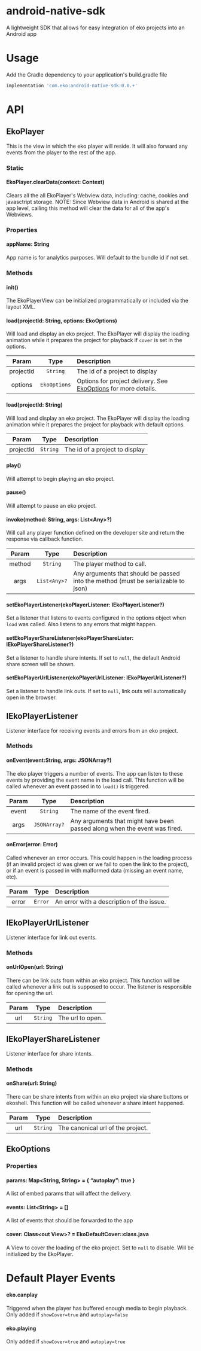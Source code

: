 # android-native-sdk
A lightweight SDK that allows for easy integration of eko projects into an Android app
# Usage
Add the Gradle dependency to your application's build.gradle file

```groovy
implementation 'com.eko:android-native-sdk:0.0.+'
```
# API
## EkoPlayer
This is the view in which the eko player will reside. It will also forward any events from the player to the rest of the app.
### Static
#### EkoPlayer.clearData(context: Context)
Clears all the all EkoPlayer's Webview data, including: cache, cookies and javasctript storage.
NOTE: Since Webview data in Android is shared at the app level, calling this method
will clear the data for all of the app's Webviews.
### Properties
#### appName: String
App name is for analytics purposes. Will default to the bundle id if not set.
### Methods
#### init()
The EkoPlayerView can be initialized programmatically or included via the layout XML.
#### load(projectId: String, options: EkoOptions)
Will load and display an eko project. The EkoPlayer will display the loading animation while it prepares the project for playback if `cover` is set in the options.

| Param           | Type           | Description  |
| :-------------: |:--------------:| :------------|
| projectId | `String` | The id of a project to display |
| options | `EkoOptions` | Options for project delivery. See [EkoOptions](#ekooptions) for more details. |
#### load(projectId: String)
Will load and display an eko project. The EkoPlayer will display the loading animation while it prepares the project for playback with default options.

| Param           | Type           | Description  |
| :-------------: |:--------------:| :------------|
| projectId | `String` | The id of a project to display |
#### play()
Will attempt to begin playing an eko project.
#### pause()
Will attempt to pause an eko project.
#### invoke(method: String, args: List\<Any>?)
Will call any player function defined on the developer site and return the response via callback function.

| Param           | Type           | Description  |
| :-------------: |:--------------:| :------------|
| method | `String` | The player method to call. |
| args | `List<Any>?` | Any arguments that should be passed into the method (must be serializable to json) |
#### setEkoPlayerListener(ekoPlayerListener: IEkoPlayerListener?)
Set a listener that listens to events configured in the options object when `load` was called. Also listens to any errors that might happen.
#### setEkoPlayerShareListener(ekoPlayerShareLister: IEkoPlayerShareListener?)
Set a listener to handle share intents. If set to `null`, the default Android share screen will be shown.
#### setEkoPlayerUrlListener(ekoPlayerUrlListener: IEkoPlayerUrlListener?)
Set a listener to handle link outs. If set to `null`, link outs will automatically open in the browser.

## IEkoPlayerListener
Listener interface for receiving events and errors from an eko project.
### Methods
#### onEvent(event:String, args: JSONArray?)
The eko player triggers a number of events. The app can listen to these events by providing the event name in the load call. This function will be called whenever an event passed in to `load()` is triggered.

| Param           | Type           | Description  |
| :-------------: |:--------------:| :------------|
| event | `String` | The name of the event fired. |
| args | `JSONArray?` | Any arguments that might have been passed along when the event was fired. |

#### onError(error: Error)
Called whenever an error occurs. This could happen in the loading process (if an invalid project id was given or we fail to open the link to the project), or if an event is passed in with malformed data (missing an event name, etc).

| Param           | Type           | Description  |
| :-------------: |:--------------:| :------------|
| error | `Error` | An error with a description of the issue. |

## IEkoPlayerUrlListener
Listener interface for link out events.
### Methods
#### onUrlOpen(url: String)
There can be link outs from within an eko project. This function will be called whenever a link out is supposed to occur. The listener is responsible for opening the url.

| Param           | Type           | Description  |
| :-------------: |:--------------:| :------------|
| url | `String` | The url to open. |

## IEkoPlayerShareListener
Listener interface for share intents.
### Methods
#### onShare(url: String)
There can be share intents from within an eko project via share buttons or ekoshell. This function will be called whenever a share intent happened.

| Param           | Type           | Description  |
| :-------------: |:--------------:| :------------|
| url | `String` | The canonical url of the project. |

## EkoOptions
### Properties
#### params: Map<String, String> = { “autoplay”: true }
A list of embed params that will affect the delivery.
#### events: List\<String> = []
A list of events that should be forwarded to the app
#### cover: Class\<out View>? = EkoDefaultCover::class.java
A View to cover the loading of the eko project. Set to `null` to disable.
Will be initialized by the EkoPlayer.

# Default Player Events
#### eko.canplay
Triggered when the player has buffered enough media to begin playback. Only added if `showCover=true` and `autoplay=false`
#### eko.playing
Only added if `showCover=true` and `autoplay=true`
